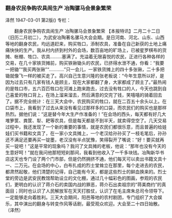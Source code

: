 ### 翻身农民争购农具闹生产  冶陶骡马会景象繁荣
泽然
1947-03-01
第2版()
专栏：

　　翻身农民争购农具闹生产
    冶陶骡马会景象繁荣
    【本报特讯】二月二十二日（旧历二月初二），为武安冶陶著名骡马大会会期。是日河南、河北、山东、山西等地的翻身农民，均远道赶来，购买牲口，添制农具，准备在自己新获的土地上痛痛快快的生产。我从村内挤到村外的会场，数百亩地的旷场上，已被星罗棋布的货摊、帐棚、牲口、农具………塞满了。充溢着无限喜悦的农民，正进行各种各样的交易，在几十家铁货摊前，购买铁锹锄头的农民，已挤得水泄不通，你看：“我要一把锄”“我买两张锹”“…………”只一会儿，一家铁货摊上的四十多张锹，二十多把锄就像飞一样的被买走了。高兴自己生意兴隆的张老板说：“今年生意所以好，是因为过去只有几家有钱人是顾主，现在大家都翻了身，大家都成了顾主了。”最热闹的是牲口市，五六百匹牲口在河滩上跑来跑去，过去没有牲口的人，今天也跳到自己喜爱的牲口背上，在场上溜来溜去，然后满意的交完了钱，笑嘻嘻的骑着回去了。据不完全统计：在三天大会中，农民购买的牲口，就在二百五十余头以上。在口袋市上，我看到了过去从来没有看见过那样多的口袋，而农民们的购买也是那样热烈。据他们说：“这是替今年大生产作准备的！”在会场的西头，每天都有好几大堆箩筐、粪筐、犁、耙等农具，但是每天都是不到半天，就卖得空空了。几天交易过程中，我还发现了一个新的重要的事情，就是农民们都很乐意，而且普遍的给娃娃们买书籍和文具了，在一家小文具摊上，一个老汉给孙孙买了一枝毛笔后，孙孙还不满足还要再买一锭墨，老汉没有半点犹豫，笑得裂开了嘴说：“好！要买就再买一锭吧！”这是平常的现象吗？我问了文具摊的老板，他说：“那年也没有今天的生意好呵！”就在我问他那短短刹那间，我看到他收入了一千多块钱。冶陶新华书店这天也专门设了两个门市部，但是仍然拥挤不通，他们每天可以卖出书籍文具十一、二万元。在会场的中心，白布扎成的烈士堂耸立在那里，每个走进去的农民，都肃然起敬，他们清楚的记得，自己能有今天，都是这些烈士的鲜血换来的。烈士堂的旁边是武安民教馆帮助设立的文化棚，通过几十幅彩色的图画，参观的农民们，更明白的认识了蒋介石的卖国内战的罪恶，蒋介石出卖祖宗的“蒋美商约”的真面目；同时也认识了人民解放军在天天打胜仗，认识了在毛主席朱总司令领导下。一定能够走向着胜利。三天大会期间，阳邑等地的农村剧团，专门组织了大会娱乐，其中演出的翻身与转变作风等话剧，最受观众欢迎。大会至二十四日始散。
        （泽然）
